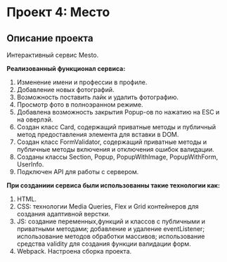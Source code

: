 # **Проект 4: Место**

## **Описание проекта**

Интерактивный сервис Mesto.

**Реализованный функционал сервиса:**
1. Изменение имени и профессии в профиле.
2. Добавление новых фотографий.
3. Возможность поставить лайк и удалить фотографию.
4. Просмотр фото в полноэранном режиме.
5. Добавлена возможность закрытия Popup-ов по нажатию на ESC и на оверлэй.
6. Создан класс Card, содержащий приватные методы и публичный метод предоставления элемента для вставки в DOM.
7. Создан класс FormValidator, содержащий приватные методы и публичные методы включения и отключения ошибок валидации.
8. Созданы классы Section, Popup, PopupWithImage, PopupWithForm, UserInfo.
9. Подключен API для работы с сервером.

**При созданиии сервиса были использованны такие технологии как:**
1. HTML.
2. CSS: технологии Media Queries, Flex и Grid контейнеров для создания адаптивной верстки.
3. JS: создание переменных,функций и классов с публичными и приватными методами; добавление и удаление eventListener; использование методов обработки массивов; использование средства validity для создания функции валидации форм.
4. Webpack. Настроена сборка проекта.
